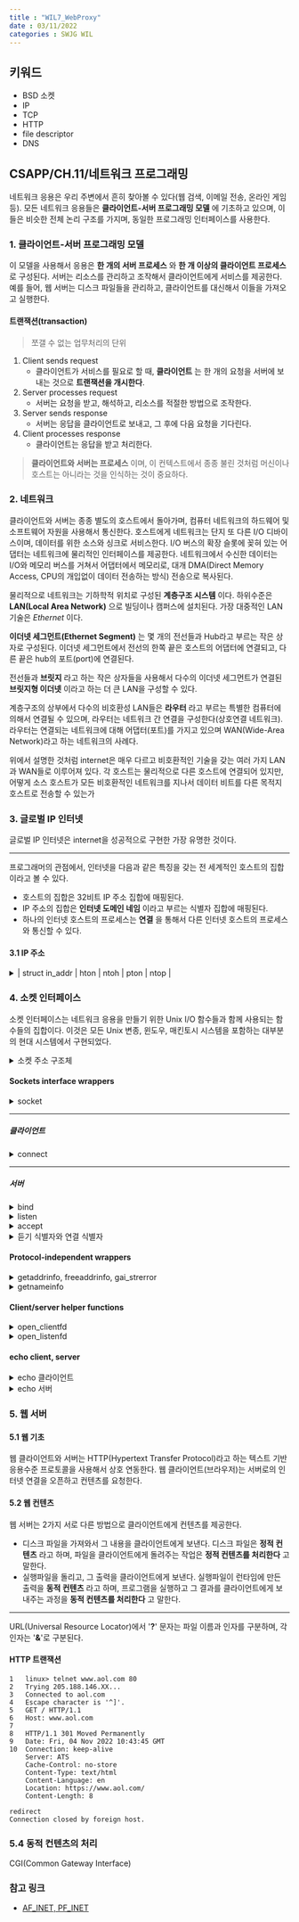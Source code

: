 ```yaml
---
title : "WIL7_WebProxy"
date : 03/11/2022
categories : SWJG WIL
---
```


## 키워드

- BSD 소켓
- IP
- TCP
- HTTP
- file descriptor
- DNS

## CSAPP/CH.11/네트워크 프로그래밍

네트워크 응용은 우리 주변에서 흔히 찾아볼 수 있다(웹 검색, 이메일 전송, 온라인 게임 등). 모든 네트워크 응용들은 __클라이언트-서버 프로그래밍 모델__ 에 기초하고 있으며, 이들은 비슷한 전체 논리 구조를 가지며, 동일한 프로그래밍 인터페이스를 사용한다.  

### 1. 클라이언트-서버 프로그래밍 모델

이 모델을 사용해서 응용은 __한 개의 서버 프로세스__ 와 __한 개 이상의 클라이언트 프로세스__ 로 구성된다. 서버는 리소스를 관리하고 조작해서 클라이언트에게 서비스를 제공한다. 예를 들어, 웹 서버는 디스크 파일들을 관리하고, 클라이언트를 대신해서 이들을 가져오고 실행한다.

#### 트랜잭션(transaction)

> 쪼갤 수 없는 업무처리의 단위

1. Client sends request
    - 클라이언트가 서비스를 필요로 할 때, __클라이언트__ 는 한 개의 요청을 서버에 보내는 것으로 __트랜잭션을 개시한다__.
2. Server processes request
    - 서버는 요청을 받고, 해석하고, 리소스를 적절한 방법으로 조작한다.
3. Server sends response
    - 서버는 응답을 클라이언트로 보내고, 그 후에 다음 요청을 기다린다.
4. Client processes response
    - 클라이언트는 응답을 받고 처리한다.

> __클라이언트와 서버는 프로세스__ 이며, 이 컨텍스트에서 종종 불린 것처럼 머신이나 호스트는 아니라는 것을 인식하는 것이 중요하다.

### 2. 네트워크

클라이언트와 서버는 종종 별도의 호스트에서 돌아가며, 컴퓨터 네트워크의 하드웨어 및 소프트웨어 자원을 사용해서 통신한다. 호스트에게 네트워크는 단지 또 다른 I/O 디바이스이며, 데이터를 위한 소스와 싱크로 서비스한다. I/O 버스의 확장 슬롯에 꽂혀 있는 어댑터는 네트워크에 물리적인 인터페이스를 제공한다. 네트워크에서 수신한 데이터는 I/O와 메모리 버스를 거쳐서 어댑터에서 메모리로, 대개 DMA(Direct Memory Access, CPU의 개입없이 데이터 전송하는 방식) 전송으로 복사된다.  

물리적으로 네트워크는 기하학적 위치로 구성된 __계층구조 시스템__ 이다. 하위수준은 __LAN(Local Area Network)__ 으로 빌딩이나 캠퍼스에 설치된다. 가장 대중적인 LAN 기술은 _Ethernet_ 이다.  

__이더넷 세그먼트(Ethernet Segment)__ 는 몇 개의 전선들과 Hub라고 부르는 작은 상자로 구성된다. 이더넷 세그먼트에서 전선의 한쪽 끝은 호스트의 어댑터에 연결되고, 다른 끝은 hub의 포트(port)에 연결된다.  

전선들과 __브릿지__ 라고 하는 작은 상자들을 사용해서 다수의 이더넷 세그먼트가 연결된 __브릿지형 이더넷__ 이라고 하는 더 큰 LAN을 구성할 수 있다.  

계층구조의 상부에서 다수의 비호환성 LAN들은 __라우터__ 라고 부르는 특별한 컴퓨터에 의해서 연결될 수 있으며, 라우터는 네트워크 간 연결을 구성한다(상호연결 네트워크). 라우터는 연결되는 네트워크에 대해 어댑터(포트)를 가지고 있으며 WAN(Wide-Area Network)라고 하는 네트워크의 사례다.  

위에서 설명한 것처럼 internet은 매우 다르고 비호환적인 기술을 갖는 여러 가지 LAN과 WAN들로 이루어져 있다. 각 호스트는 물리적으로 다른 호스트에 연결되어 있지만, 어떻게 소스 호스트가 모든 비호환적인 네트워크를 지나서 데이터 비트를 다른 목적지 호스트로 전송할 수 있는가

### 3. 글로벌 IP 인터넷

글로벌 IP 인터넷은 internet을 성공적으로 구현한 가장 유명한 것이다.

---

프로그래머의 관점에서, 인터넷을 다음과 같은 특징을 갖는 전 세계적인 호스트의 집합이라고 볼 수 있다.

- 호스트의 집합은 32비트 IP 주소 집합에 매핑된다.
- IP 주소의 집합은 __인터넷 도메인 네임__ 이라고 부르는 식별자 집합에 매핑된다.
- 하나의 인터넷 호스트의 프로세스는 __연결__ 을 통해서 다른 인터넷 호스트의 프로세스와 통신할 수 있다.


#### 3.1 IP 주소

<details>
<summary>| struct in_addr | hton | ntoh | pton | ntop |</summary>
<div markdown="1">

```c

#include <arpa/inet.h>

/*
 * 인터넷 호스트들이 서로 다른 호스트 바이트 순서를 가질 수 있기 때문에
 * TCP/IP는 네트워크 패킷 헤더에 포함되는 IP주소 같은 모든 정수형 데이터 아이템에 대해
 * 통일된 네트워크 바이트 순서(빅 엔디안 바이트 순서)를 정의한다.
 *
 * h : host
 * n : network
 * p : presentation
 */

/* IP address structure */
struct in_addr
{
    uint32_t s_addr;    /* Address in network byte order (big-endian) */
}

// Unix는 네트워크와 호스트 바이트 순서 간의 변환을 위해 다음과 같은 함수들을 제공한다.
uint32_t htonl(uint32_t hostlong);
uint16_t htonl(uint16_t hostshort);
// Returns: value in network byte order

uint32_t ntohl(uint32_t netlong);
uint16_t ntohl(uint16_t netshort);
// Returns: value in host byte order


// dotted-decimal 스트링(src)을 network byte order를 갖는 이진 IP 주소(dst)로 변환한다.
int inet_pton(AF_INET, const char *src, void *dst);
// Returns: 1 if OK, 0 if src is invalid dotted decimal, -1 on error

/* 
network byte order를 갖는 이진 IP 주소(dst)를 dotted-decimal 스트링(src)으로 변환하고, 
NULL로 끝나는 결과 스트링의 최대 size 바이트를 dst로 복사한다.
*/
const char *inet_ntop(AF_INET, const void *src, char *dst, socklen_t size);
// Returns: pointer to a dotted-decimal string if OK, NULL on error

```

</div>
</details>

### 4. 소켓 인터페이스

소켓 인터페이스는 네트워크 응용을 만들기 위한 Unix I/O 함수들과 함께 사용되는 함수들의 집합이다. 
이것은 모든 Unix 변종, 윈도우, 매킨토시 시스템을 포함하는 대부분의 현대 시스템에서 구현되었다.

<details>
<summary>소켓 주소 구조체</summary>
<div markdown="1">

리눅스 커널의 관점에서 보면, 소켓은 통신을 위한 끝점이다. 
Unix 프로그램의 관점에서 보면 소켓은 해당 식별자를 가지는 열린 파일이다.  

인터넷 소켓 주소는 sockaddr_in 타입의 16바이트 구조체에 저장된다. 
인터넷 응용에 대해서 sin_family 필드는 AF_INET이고, sin_port필드는 16비트 포트 번호이고, 
sin_addr필드는 32비트 IP주소이다. IP주소와 포트 번호는 항상 네트워크 바이트 순서(빅 엔디안)로 저장된다.  

connect, bind, accept 함수는 프로토콜에 특화된 소켓 주소 구조체를 가리키는 포인터를 필요로 한다. 
소켓 인터페이스를 설계한 사람들이 당면한 문제는 어떻게 이 함수들을 정의해서 어떤 종류의 소켓 주소 구조체라도 받아들일 수 있도록 하는가였다. 
그들의 해결책은 소켓 함수를 원천 sockaddr 구조체로의 포인터를 기대하도록 하고, 
그 후에 응용이 프로토콜에 특화된 구조체로의 모든 포인터를 이 포괄적인 구조체로 캐스팅하도록 정의하는 것이었다.

```c
typedef struct sockaddr SA;
```

그리고 sockaddr_in 구조체를 포괄적인 sockaddr 구조체로 캐스팅할 필요가 있을 때마다 이 타입을 사용한다.

```c
/* IP socket address structure */
struct sockaddr_in
{
    uint16_t        sin_family;
    // Protocol family (always AF_INET)

    uint16_t        sin_port;
    // Port number in network byte order

    struct  in_addr sin_addr;
    // IP address in network byte order

    unsigned char   sin_zero[8];
    // Pad to sizeof(struct sockaddr)
}

/* Generic socket address structure(for connect, bind, and accept) */
struct sockaddr
{
    uint16_t    sa_family;
    // Protocol family

    char        sa_data[14];
    // Address data
}
```

</div>
</details>

#### Sockets interface wrappers

<details>
<summary>socket</summary>
<div markdown="1">

클라이언트와 서버는 __소켓 식별자__ 를 생성하기 위해서 socket함수를 사용한다.

만약 소켓을 끝점으로 만들고 싶다면, 다음과 같이 하드코드된 인자로 socket함수를 호출하면 된다.

```c
int socket(int __domain, int __type, int __protocol)
// Returns: nonnegative descriptor if OK, -1 on error
/*
 Create a new socket of type TYPE in domain DOMAIN, using
 protocol PROTOCOL. If PROTOCOL is zero, one is chosen automatically.
 Returns a file descriptor for the new socket, or -1 for errors.
*/

clientfd = socket(AF_INET, SOCK_STREAM, 0);
// 만약 소켓을 끝점으로 만들고 싶다면, 위와 같이 하드코드된 인자로 socket함수를 호출하면 된다.

```

여기서 AF_INET은 우리가 32비트 IP 주소를 사용하고 있다는 것을 나타내고, 
SOCK_STREAM은 소켓이 인터넷 연결의 끝점이 될 것이라는 것을 나타낸다. 
그렇지만, 가장 좋은 습관은 이 매개변수들을 자동으로 생성해서 코드가 프로토콜에 무관하게 되도록 
getaddrinfo함수를 이용하는 것이다.  

socket에 의해 리턴된 clientfd 식별자는 겨우 부분적으로 열린 것이며, 아직은 읽거나 쓸 수 없다. 
소켓의 오픈 과정을 어떻게 완료하는지는 클라이언트인지 서버인지에 따라 다르다.

```c
// in csapp.c
/**************************** 
 * Sockets interface wrappers
 ****************************/

int Socket(int domain, int type, int protocol) 
{
    int rc;

    if ((rc = socket(domain, type, protocol)) < 0)
	unix_error("Socket error");
    return rc;
}
```

</div>
</details>

---

##### 클라이언트

<details>
<summary>connect</summary>
<div markdown="1">

__클라이언트__ 는 connect함수를 호출해서 서버와의 연결을 수립한다.

```c
int connect(int __fd, const struct sockaddr *__addr, socklen_t __len)
/*
Open a connection on socket FD to peer at ADDR (which LEN bytes long).
For connectionless socket types, just set the default address to send to
and the only address from which to accept transmissions.
Return 0 on success, -1 for errors.

This function is a cancellation point and therefore not marked with
__THROW.
*/
// Returns 0 if OK, -1 on error
```

```c
// in csapp.c
void Connect(int sockfd, struct sockaddr *serv_addr, int addrlen) 
{
    int rc;

    if ((rc = connect(sockfd, serv_addr, addrlen)) < 0)
	unix_error("Connect error");
}

```

connect함수는 소켓 주소 addr의 서버와 인터넷 연결을 시도하며, addrlen은 sizeof(sockaddr_in)이 된다. connect함수는 연결이 성공할 때까지 블록되어 있거나 에러가 발생한다. 만일 성공(0)이라면 clientfd 식별자는 이제 읽거나 쓸 준비가 되었으며, 이 연결은 다음과 같은 소켓 쌍으로 규정된다.

- (x:y, addr.sin_addr:addr.sin_port)

여기서 x는 클라이언트의 IP주소이고, y는 클라이언트 호스트의 클라이언트 프로세스를 유일하게 식별하는 단기 포트다. 
socket에서처럼 가장 좋은 방법은 getaddrinfo를 이용해서 connect의 인자들을 제공하도록 하는 것이다.

</div>
</details>

---

##### 서버

<details>
<summary>bind</summary>
<div markdown="1">

bind 함수는 서버가 클라이언트와 연결을 수립하기 위해 사용한다.

```c
int bind(int __fd, const struct sockaddr *__addr, socklen_t __len)
/*
Give the socket FD the local address ADDR (which is LEN bytes long).
*/
// Returns: 0 if OK, -1 on error
```

```c
// in csapp.c
void Bind(int sockfd, struct sockaddr *my_addr, int addrlen) 
{
    int rc;

    if ((rc = bind(sockfd, my_addr, addrlen)) < 0)
	unix_error("Bind error");
}
```

bind 함수는 커널에게 addr에 있는 서버의 소켓 주소를 소켓 식별자 sockfd와 연결하라고 물어본다. addrlen인자는 sizeof(sockaddr_int)이다. socket과 connect에서와 마찬가지로, 최상의 습관은 getaddrinfo를 이용해서 bind할 인자들을 제공하는 것이다.

</div>
</details>

<details>
<summary>listen</summary>
<div markdown="1">

클라이언트는 연결 요청을 개시하는 능동적 개체이다. 서버는 클라이언트로부터의 연결 요청을 기다리는 수동적 개체이다. 
기본적으로 커널은 socket 함수가 만든 식별자는 한 연결의 클라이언트 쪽 끝에서 존재하는 능동 소켓에 대응된다. 
서버는 listen 함수를 호출해서 이 식별자를 클라이언트 대신에 서버가 사용하게 될 것이라고 알려준다. 
listen함수는 sockfd를 능동 소켓에서 듣기 소켓으로 변환하며, 
듣기 소켓은 클라이언트로부터의 연결 요청을 승락할 수 있다. 
backlog 인자는 커널이 요청들을 거절하기 전에 큐에 저장해야 하는 연결의 수에 대한 정보를 제공한다. 
backlog는 대개 1024와 같은 큰 값으로 설정한다.

```c
int listen(int __fd, int __n)
/*
Prepare to accept connections on socket FD.
N connection requests will be queued before further requests are refused.
*/
// Returns 0 on success, -1 for errors.
```

```c
// in csapp.c
void Listen(int s, int backlog) 
{
    int rc;

    if ((rc = listen(s,  backlog)) < 0)
	unix_error("Listen error");
}
```

</div>
</details>

<details>
<summary>accept</summary>
<div markdown="1">

서버는 accept함수를 호출해서 클라이언트로부터의 연결 요청을 기다린다.

```c
int accept(int __fd, struct sockaddr *__restrict__ __addr, socklen_t *__restrict__ __addr_len)
/*
Await a connection on socket FD.
When a connection arrives, open a new socket to communicate with it,
set *ADDR (which is *ADDR_LEN bytes long) to the address of the connecting
peer and *ADDR_LEN to the address's actual length, and return the
new socket's descriptor, or -1 for errors.

This function is a cancellation point and therefore not marked with
__THROW.
*/
// Returns: nonnegative connected descriptor if OK, -1 on error
```

```c
// in csapp.c
int Accept(int s, struct sockaddr *addr, socklen_t *addrlen) 
{
    int rc;

    if ((rc = accept(s, addr, addrlen)) < 0)
	unix_error("Accept error");
    return rc;
}
```

accept함수는 클라이언트로부터 연결 요청이 듣기 식별자 listenfd에 도달하기를 기다리고, 그 후에 addr 내의 클라이언트의 소켓 주소를 채우고, Unix I/O함수들을 사용해서 클라이언트와 통신하기 위해 사용될 수 있는 __연결 식별자__ 를 리턴한다.

</div>
</details>


<details>
<summary>듣기 식별자와 연결 식별자</summary>
<div markdown="1">

듣기 식별자(listenfd)는 클라이언트 연결 요청에 대해 끝점으로서의 역할을 한다. 이것은 대개 한 번 생성되며, 서버가 살아있는 동안 계속 존재한다. 연결 식별자(connfd)는 클라이언트와 서버 사이에 성립된 연결의 끝점이다. 이것은 서버가 연결 요청을 수락할 때마다 생성되며, 서버가 클라이언트에 서비스하는 동안에만 존재한다.  

1. Server blocks in _accept_, waiting for connection request on listening descriptor _listendfd_.  
1단계에서 서버는 accept를 호출하고, 이것은 연결 요청이 읽기 식별자에 도달하기를 기다리며, 명확하게 하기 위해서 이것을 식별자 3이라고 가정한다.  

2. Client makes connection request by calling and blocking in _connect_.  
2단계에서 클라이언트는 connect함수를 호출하고, 이것은 listenfd로 연결 요청을 보낸다.  

3. Server returns _connfd_ from _accept_. Client returns from _connect_. Connection is now established between _clientfd_ and _connfd_.
3단계에서 accept함수는 새로운 연결 식별자 connfd(식별자 4)를 오픈하고, clientfd와 connfd 사이의 연결을 수립하고 응용에 connfd를 리턴한다. 클라이언트는 또한 connect에서 리턴하고, 이 지점에서 클라이언트와 서버는 clientfd와 connfd를 각각 읽고 쓰는 방법으로 데이터를 주고받을 수 있다.

</div>
</details>

#### Protocol-independent wrappers

<details>
<summary>getaddrinfo, freeaddrinfo, gai_strerror</summary>
<div markdown="1">

```c
int getaddrinfo(const char *__restrict__ __name, const char *__restrict__ __service,
                const struct addrinfo *__restrict__ __req, struct addrinfo **__restrict__ __pai)
/*
Translate name of a service location and/or a service name to set of
socket addresses.

This function is a possible cancellation point and therefore not
marked with __THROW.
*/
// Returns: 0 if OK, nonzero error code on error

void freeaddrinfo(struct addrinfo *__ai)
/*
Free `addrinfo' structure AI including associated storage.
*/
// Returns: nothing

void gai_error(int code, char *msg)
// Returns: error message
```

```c
// in csapp.c
void Getaddrinfo(const char *node, const char *service, 
                 const struct addrinfo *hints, struct addrinfo **res)
{
    int rc;

    if ((rc = getaddrinfo(node, service, hints, res)) != 0) 
        gai_error(rc, "Getaddrinfo error");
}

void Freeaddrinfo(struct addrinfo *res)
{
    freeaddrinfo(res);
}
```

getaddrinfo함수는 호스트이름, 호스트주소, 서비스이름, 포트번호의 스트링 표시를 소켓 주소 구조체로 변환한다. 다른 함수들과 달리, 이 함수는 재진입 가능하며, 모든 프로토콜에 대해 동작한다. host와 service(소켓 주소의 두 개의 구성요소)가 주어지면, getaddrinfo는 각각이 host와 service에 대응되는 소켓 주소 구조체를 가리키는 addrinfo 구조체의 연결리스트를 가리키는 result를 리턴한다.  
getaddrinfo로의 host 인자는 도메인 이름이거나 숫자주소일 수 있다. service인자는 서비스이름이거나 십진수 포트번호일 수 있다.  
hints는 선택적으로 사용할 수 있는 인자이며, 이것은 getaddrinfo가 리턴하는 소켓주소들의 리스트 전반에 걸쳐 보다 상세한 제어를 제공하는 addrinfo 구조체다.

</div>
</details>

<details>
<summary>getnameinfo</summary>
<div markdown="1">

```c
int getnameinfo(const struct sockaddr *__restrict__ __sa, socklen_t __salen, char *__restrict__ __host,
                socklen_t __hostlen, char *__restrict__ __serv, socklen_t __servlen, int __flags)
/*
Translate a socket address to a location and service name.

This function is a possible cancellation point and therefore not
marked with __THROW.
*/
// Returns: 0 if OK, nonzero error code on error
```

```c
// in csapp.c
void Getnameinfo(const struct sockaddr *sa, socklen_t salen, char *host, 
                 size_t hostlen, char *serv, size_t servlen, int flags)
{
    int rc;

    if ((rc = getnameinfo(sa, salen, host, hostlen, serv, 
                          servlen, flags)) != 0) 
        gai_error(rc, "Getnameinfo error");
}
```

getinfo함수는 getaddrinfo의 역이다.  
sa 인자는 길이 salen 바이트의 소켓 주소 구조체를 가리키고, host는 hostlen 바이트 길이의 버퍼로, service는 길이 servlen 바이트의 버퍼를 가리킨다. getnameinfo 함수는 이 소켓 주소 구조체 sa를 대응되는 호스트와 서비스 이름 스트링으로 변환하고, 이들을 host와 service 버퍼로 복사한다.  
flags 인자는 비트 마스크로 기본 동작을 수정한다. 

</div>
</details>

#### Client/server helper functions

<details>
<summary>open_clientfd</summary>
<div markdown="1">

```c
int open_clientfd(char *hostname, char *port)
// Returns: descriptor if OK, -1 on error
```

클라이언트는 open_clientfd를 호출해서 서버와 연결을 설정한다.  
open_clientfd함수는 호스트 hostname에서 돌아가고, 포트번호 port에 연결 요청을 듣는 서버와 연결을 설정하고, Unix I/O 함수를 이용해서 입력과 출력에 대해 준비된 열린 소켓 식별자를 리턴한다. 

</div>
</details>

<details>
<summary>open_listenfd</summary>
<div markdown="1">

```c
int open_listenfd(char *port)
// Returns: descriptor if OK, -1 on error
```

서버는 open_listenfd함수를 호출해서 연결요청을 받을 준비가 된 듣기 식별자를 생성한다.  
open_listenfd함수는 포트 port에 연결 요청을 받을 준비가 된 듣기 식별자를 리턴한다.  

</div>
</details>

#### echo client, server

<details>
<summary>echo 클라이언트</summary>
<div>

서버와의 연결을 수립한 이후에 클라이언트는 표준 입력에서 텍스트 줄을 반복해서 읽는 루프에 진입하고, 서버에 텍스트 줄을 전송하고, 서버에서 echo 줄을 읽어서 그 결과를 표준 출력으로 인쇄한다. 루프는 fgets가 EOF 표준 입력을 만나면 종료하는데, 그 이유는 사용자가 ctrl+d를 눌렀거나 파일로 텍스트 줄을 모두 소진했기 때문이다.

</div>
</details>

<details>
<summary>echo 서버</summary>
<div>

듣기 식별자를 오픈한 후에 무한 루프에 진입한다. 각각의 반복실행은 클라이언트로부터 연결 요청을 기다리며, 도메인 이름과 연결된 클라이언트의 포트를 출력하고, 클라이언트를 서비스하는 echo 함수를 호출한다.

</div>
</details>

### 5. 웹 서버

#### 5.1 웹 기초

웹 클라이언트와 서버는 HTTP(Hypertext Transfer Protocol)라고 하는 텍스트 기반 응용수준 프로토콜을 사용해서 상호 연동한다. 웹 클라이언트(브라우저)는 서버로의 인터넷 연결을 오픈하고 컨텐츠를 요청한다.

#### 5.2 웹 컨텐츠

웹 서버는 2가지 서로 다른 방법으로 클라이언트에게 컨텐츠를 제공한다.

- 디스크 파일을 가져와서 그 내용을 클라이언트에게 보낸다. 디스크 파일은 __정적 컨텐츠__ 라고 하며, 파일을 클라이언트에게 돌려주는 작업은 __정적 컨텐츠를 처리한다__ 고 말한다.
- 실행파일을 돌리고, 그 출력을 클라이언트에게 보낸다. 실행파일이 런타임에 만든 출력을 __동적 컨텐츠__ 라고 하며, 프로그램을 실행하고 그 결과를 클라이언트에게 보내주는 과정을 __동적 컨텐츠를 처리한다__ 고 말한다.  

---

URL(Universal Resource Locator)에서 '__?__' 문자는 파일 이름과 인자를 구분하며, 각 인자는 '__&__'로 구분된다.

#### HTTP 트랜잭션

```
1   linux> telnet www.aol.com 80
2   Trying 205.188.146.XX...
3   Connected to aol.com
4   Escape character is '^]'.
5   GET / HTTP/1.1
6   Host: www.aol.com
7
8   HTTP/1.1 301 Moved Permanently
9   Date: Fri, 04 Nov 2022 10:43:45 GMT
10  Connection: keep-alive
    Server: ATS
    Cache-Control: no-store
    Content-Type: text/html
    Content-Language: en
    Location: https://www.aol.com/
    Content-Length: 8

redirect
Connection closed by foreign host.
```

### 5.4 동적 컨텐츠의 처리

CGI(Common Gateway Interface)

### 참고 링크

- [AF_INET, PF_INET](https://www.bangseongbeom.com/af-inet-vs-pf-inet.html)